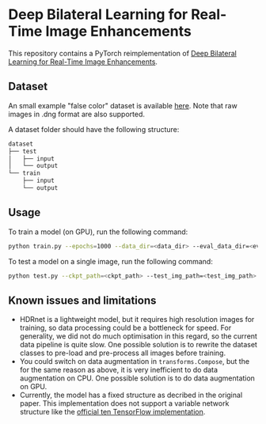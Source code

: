 # Deep Bilateral Learning for Real-Time Image Enhancements
This repository contains a PyTorch reimplementation of [Deep Bilateral Learning for Real-Time Image Enhancements](https://groups.csail.mit.edu/graphics/hdrnet/).

## Dataset

An small example "false color" dataset is available [here](https://drive.google.com/file/d/1Gq2fzDTxogsR9KXOLYUlaVuMIXpHgHAI/view?usp=sharing). Note that raw images in .dng format are also supported.

A dataset folder should have the following structure:

```bash
dataset
├── test
│   ├── input
│   └── output
└── train
    ├── input
    └── output
```

## Usage
To train a model (on GPU), run the following command:
```bash
python train.py --epochs=1000 --data_dir=<data_dir> --eval_data_dir=<eval_data_dir> --cuda
```

To test a model on a single image, run the following command:
```bash
python test.py --ckpt_path=<ckpt_path> --test_img_path=<test_img_path> --cuda
```

## Known issues and limitations
* HDRnet is a lightweight model, but it requires high resolution images for training, so data processing could be a bottleneck for speed. For generality, we did not do much optimisation in this regard, so the current data pipeline is quite slow. One possible solution is to rewrite the dataset classes to pre-load and pre-process all images before training.
* You could switch on data augmentation in `transforms.Compose`, but the for the same reason as above, it is very inefficient to do data augmentation on CPU. One possible solution is to do data augmentation on GPU.
* Currently, the model has a fixed structure as decribed in the original paper. This implementation does not support a variable network structure like the [official ten TensorFlow implementation](https://github.com/google/hdrnet.git).
